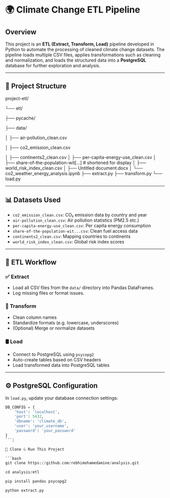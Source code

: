 # 🌍 Climate Change ETL Pipeline

## Overview

This project is an **ETL (Extract, Transform, Load)** pipeline developed in Python to automate the processing of cleaned climate change datasets. The pipeline loads multiple CSV files, applies transformations such as cleaning and normalization, and loads the structured data into a **PostgreSQL** database for further exploration and analysis.

---

## 📁 Project Structure

project-etl/

└── etl/

├── pycache/

├── data/

│ ├── air-pollution_clean.csv

│ ├── co2_emission_clean.csv

│ ├── continents2_clean.csv
│ ├── per-capita-energy-use_clean.csv
│ ├── share-of-the-population-wit[...] # shortened for display
│ ├── world_risk_index_clean.csv
│ ├── Untitled document.docx
│ └── co2_weather_energy_analysis.ipynb
├── extract.py
├── transform.py
└── load.py


---

## 📊 Datasets Used

- `co2_emission_clean.csv`: CO₂ emission data by country and year
- `air-pollution_clean.csv`: Air pollution statistics (PM2.5 etc.)
- `per-capita-energy-use_clean.csv`: Per capita energy consumption
- `share-of-the-population-wit...csv`: Clean fuel access data
- `continents2_clean.csv`: Mapping countries to continents
- `world_risk_index_clean.csv`: Global risk index scores

---

## 🔄 ETL Workflow

### ✅ Extract
- Load all CSV files from the `data/` directory into Pandas DataFrames.
- Log missing files or format issues.

### 🔧 Transform
- Clean column names
- Standardize formats (e.g. lowercase, underscores)
- (Optional) Merge or normalize datasets

### 🛢 Load
- Connect to PostgreSQL using `psycopg2`
- Auto-create tables based on CSV headers
- Load transformed data into PostgreSQL tables

---

## ⚙️ PostgreSQL Configuration

In `load.py`, update your database connection settings:

```python
DB_CONFIG = {
    'host': 'localhost',
    'port': 5432,
    'dbname': 'climate_db',
    'user': 'your_username',
    'password': 'your_password'
}
```|

🚀 Clone & Run This Project

```bash
git clone https://github.com/rebhimohamedamine/analysis.git

cd analysis/etl

pip install pandas psycopg2

python extract.py


